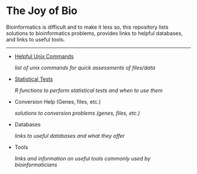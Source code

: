 # The Joy of Bio

Bioinformatics is difficult and to make it less so, this repository lists solutions to bioinformatics problems, provides links to helpful databases, and links to useful tools.

_______________________________________________________________________________________________________________________________________________________________________________
* [Helpful Unix Commands](unixCommands/unixCommands.md)

  *list of unix commands for quick assessments of files/data*
  
* [Statistical Tests](/statisticalTests/statisticalTests.md)
  
  *R functions to perform statistical tests and when to use them*
   
* Conversion Help (Genes, files, etc.)

  *solutions to conversion problems (genes, files, etc.)*

* Databases 

  *links to useful databases and what they offer*

* Tools

  *links and information on useful tools commonly used by bioinformaticians*


